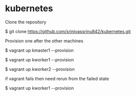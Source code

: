 # kubernetes

Clone the repository

$ git clone https://github.com/srinivassrinu842/kubernetes.git

Provision one after the other machines

$ vagrant up kmaster1 --provision

$ vagrant up kworker1 --provision

$ vagrant up kworker2 --provision

if vagrant fails then need rerun from the failed state

$ vagrant up kworker1 --provision
